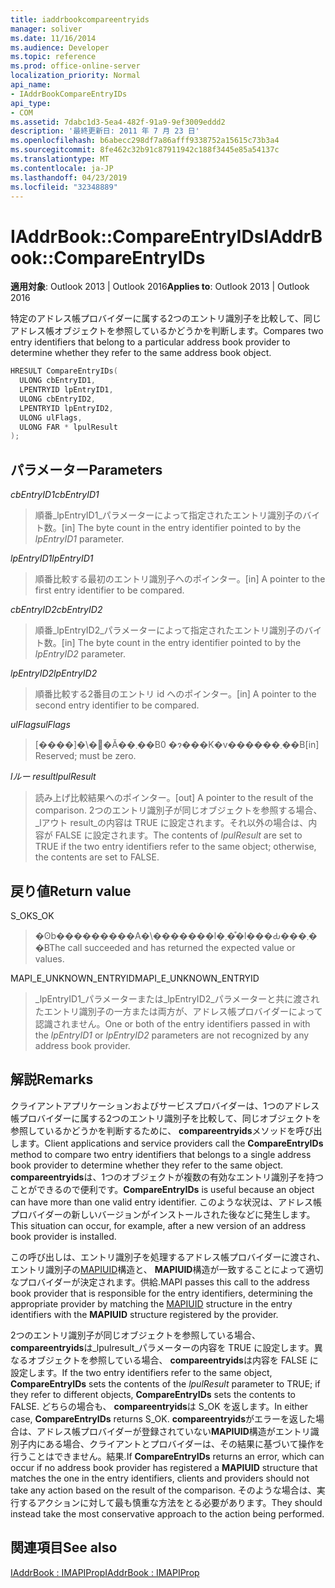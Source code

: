 ```yaml
---
title: iaddrbookcompareentryids
manager: soliver
ms.date: 11/16/2014
ms.audience: Developer
ms.topic: reference
ms.prod: office-online-server
localization_priority: Normal
api_name:
- IAddrBookCompareEntryIDs
api_type:
- COM
ms.assetid: 7dabc1d3-5ea4-482f-91a9-9ef3009eddd2
description: '最終更新日: 2011 年 7 月 23 日'
ms.openlocfilehash: b6abecc298df7a86afff9338752a15615c73b3a4
ms.sourcegitcommit: 8fe462c32b91c87911942c188f3445e85a54137c
ms.translationtype: MT
ms.contentlocale: ja-JP
ms.lasthandoff: 04/23/2019
ms.locfileid: "32348889"
---
```

# <a name="iaddrbookcompareentryids"></a><span data-ttu-id="d685a-103">IAddrBook::CompareEntryIDs</span><span class="sxs-lookup"><span data-stu-id="d685a-103">IAddrBook::CompareEntryIDs</span></span>

  
  
<span data-ttu-id="d685a-104">**適用対象**: Outlook 2013 | Outlook 2016</span><span class="sxs-lookup"><span data-stu-id="d685a-104">**Applies to**: Outlook 2013 | Outlook 2016</span></span> 
  
<span data-ttu-id="d685a-105">特定のアドレス帳プロバイダーに属する2つのエントリ識別子を比較して、同じアドレス帳オブジェクトを参照しているかどうかを判断します。</span><span class="sxs-lookup"><span data-stu-id="d685a-105">Compares two entry identifiers that belong to a particular address book provider to determine whether they refer to the same address book object.</span></span> 
  
```cpp
HRESULT CompareEntryIDs(
  ULONG cbEntryID1,
  LPENTRYID lpEntryID1,
  ULONG cbEntryID2,
  LPENTRYID lpEntryID2,
  ULONG ulFlags,
  ULONG FAR * lpulResult
);
```

## <a name="parameters"></a><span data-ttu-id="d685a-106">パラメーター</span><span class="sxs-lookup"><span data-stu-id="d685a-106">Parameters</span></span>

 <span data-ttu-id="d685a-107">_cbEntryID1_</span><span class="sxs-lookup"><span data-stu-id="d685a-107">_cbEntryID1_</span></span>
  
> <span data-ttu-id="d685a-108">順番_lpEntryID1_パラメーターによって指定されたエントリ識別子のバイト数。</span><span class="sxs-lookup"><span data-stu-id="d685a-108">[in] The byte count in the entry identifier pointed to by the  _lpEntryID1_ parameter.</span></span> 
    
 <span data-ttu-id="d685a-109">_lpEntryID1_</span><span class="sxs-lookup"><span data-stu-id="d685a-109">_lpEntryID1_</span></span>
  
> <span data-ttu-id="d685a-110">順番比較する最初のエントリ識別子へのポインター。</span><span class="sxs-lookup"><span data-stu-id="d685a-110">[in] A pointer to the first entry identifier to be compared.</span></span>
    
 <span data-ttu-id="d685a-111">_cbEntryID2_</span><span class="sxs-lookup"><span data-stu-id="d685a-111">_cbEntryID2_</span></span>
  
> <span data-ttu-id="d685a-112">順番_lpEntryID2_パラメーターによって指定されたエントリ識別子のバイト数。</span><span class="sxs-lookup"><span data-stu-id="d685a-112">[in] The byte count in the entry identifier pointed to by the  _lpEntryID2_ parameter.</span></span> 
    
 <span data-ttu-id="d685a-113">_lpEntryID2_</span><span class="sxs-lookup"><span data-stu-id="d685a-113">_lpEntryID2_</span></span>
  
> <span data-ttu-id="d685a-114">順番比較する2番目のエントリ id へのポインター。</span><span class="sxs-lookup"><span data-stu-id="d685a-114">[in] A pointer to the second entry identifier to be compared.</span></span>
    
 <span data-ttu-id="d685a-115">_ulFlags_</span><span class="sxs-lookup"><span data-stu-id="d685a-115">_ulFlags_</span></span>
  
> <span data-ttu-id="d685a-116">[����]�\�񂳂�Ă��܂��B0 �ɂ���K�v������܂��B</span><span class="sxs-lookup"><span data-stu-id="d685a-116">[in] Reserved; must be zero.</span></span>
    
 <span data-ttu-id="d685a-117">_lルー result_</span><span class="sxs-lookup"><span data-stu-id="d685a-117">_lpulResult_</span></span>
  
> <span data-ttu-id="d685a-118">読み上げ比較結果へのポインター。</span><span class="sxs-lookup"><span data-stu-id="d685a-118">[out] A pointer to the result of the comparison.</span></span> <span data-ttu-id="d685a-119">2つのエントリ識別子が同じオブジェクトを参照する場合、 _lアウト result_の内容は TRUE に設定されます。それ以外の場合は、内容が FALSE に設定されます。</span><span class="sxs-lookup"><span data-stu-id="d685a-119">The contents of  _lpulResult_ are set to TRUE if the two entry identifiers refer to the same object; otherwise, the contents are set to FALSE.</span></span> 
    
## <a name="return-value"></a><span data-ttu-id="d685a-120">戻り値</span><span class="sxs-lookup"><span data-stu-id="d685a-120">Return value</span></span>

<span data-ttu-id="d685a-121">S_OK</span><span class="sxs-lookup"><span data-stu-id="d685a-121">S_OK</span></span> 
  
> <span data-ttu-id="d685a-122">�ʘb���������A�\�������l�܂��͒l���Ԃ���܂��B</span><span class="sxs-lookup"><span data-stu-id="d685a-122">The call succeeded and has returned the expected value or values.</span></span>
    
<span data-ttu-id="d685a-123">MAPI_E_UNKNOWN_ENTRYID</span><span class="sxs-lookup"><span data-stu-id="d685a-123">MAPI_E_UNKNOWN_ENTRYID</span></span> 
  
> <span data-ttu-id="d685a-124">_lpEntryID1_パラメーターまたは_lpEntryID2_パラメーターと共に渡されたエントリ識別子の一方または両方が、アドレス帳プロバイダーによって認識されません。</span><span class="sxs-lookup"><span data-stu-id="d685a-124">One or both of the entry identifiers passed in with the  _lpEntryID1_ or  _lpEntryID2_ parameters are not recognized by any address book provider.</span></span> 
    
## <a name="remarks"></a><span data-ttu-id="d685a-125">解説</span><span class="sxs-lookup"><span data-stu-id="d685a-125">Remarks</span></span>

<span data-ttu-id="d685a-126">クライアントアプリケーションおよびサービスプロバイダーは、1つのアドレス帳プロバイダーに属する2つのエントリ識別子を比較して、同じオブジェクトを参照しているかどうかを判断するために、 **compareentryids**メソッドを呼び出します。</span><span class="sxs-lookup"><span data-stu-id="d685a-126">Client applications and service providers call the **CompareEntryIDs** method to compare two entry identifiers that belongs to a single address book provider to determine whether they refer to the same object.</span></span> <span data-ttu-id="d685a-127">**compareentryids**は、1つのオブジェクトが複数の有効なエントリ識別子を持つことができるので便利です。</span><span class="sxs-lookup"><span data-stu-id="d685a-127">**CompareEntryIDs** is useful because an object can have more than one valid entry identifier.</span></span> <span data-ttu-id="d685a-128">このような状況は、アドレス帳プロバイダーの新しいバージョンがインストールされた後などに発生します。</span><span class="sxs-lookup"><span data-stu-id="d685a-128">This situation can occur, for example, after a new version of an address book provider is installed.</span></span> 
  
<span data-ttu-id="d685a-129">この呼び出しは、エントリ識別子を処理するアドレス帳プロバイダーに渡され、エントリ識別子の[MAPIUID](mapiuid.md)構造と、 **MAPIUID**構造が一致することによって適切なプロバイダーが決定されます。供給.</span><span class="sxs-lookup"><span data-stu-id="d685a-129">MAPI passes this call to the address book provider that is responsible for the entry identifiers, determining the appropriate provider by matching the [MAPIUID](mapiuid.md) structure in the entry identifiers with the **MAPIUID** structure registered by the provider.</span></span> 
  
<span data-ttu-id="d685a-130">2つのエントリ識別子が同じオブジェクトを参照している場合、 **compareentryids**は_lpulresult_パラメーターの内容を TRUE に設定します。異なるオブジェクトを参照している場合、 **compareentryids**は内容を FALSE に設定します。</span><span class="sxs-lookup"><span data-stu-id="d685a-130">If the two entry identifiers refer to the same object, **CompareEntryIDs** sets the contents of the  _lpulResult_ parameter to TRUE; if they refer to different objects, **CompareEntryIDs** sets the contents to FALSE.</span></span> <span data-ttu-id="d685a-131">どちらの場合も、 **compareentryids**は S_OK を返します。</span><span class="sxs-lookup"><span data-stu-id="d685a-131">In either case, **CompareEntryIDs** returns S_OK.</span></span> <span data-ttu-id="d685a-132">**compareentryids**がエラーを返した場合は、アドレス帳プロバイダーが登録されていない**MAPIUID**構造がエントリ識別子内にある場合、クライアントとプロバイダーは、その結果に基づいて操作を行うことはできません。結果.</span><span class="sxs-lookup"><span data-stu-id="d685a-132">If **CompareEntryIDs** returns an error, which can occur if no address book provider has registered a **MAPIUID** structure that matches the one in the entry identifiers, clients and providers should not take any action based on the result of the comparison.</span></span> <span data-ttu-id="d685a-133">そのような場合は、実行するアクションに対して最も慎重な方法をとる必要があります。</span><span class="sxs-lookup"><span data-stu-id="d685a-133">They should instead take the most conservative approach to the action being performed.</span></span> 
  
## <a name="see-also"></a><span data-ttu-id="d685a-134">関連項目</span><span class="sxs-lookup"><span data-stu-id="d685a-134">See also</span></span>



[<span data-ttu-id="d685a-135">IAddrBook : IMAPIProp</span><span class="sxs-lookup"><span data-stu-id="d685a-135">IAddrBook : IMAPIProp</span></span>](iaddrbookimapiprop.md)


